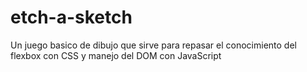 # etch-a-sketch
Un juego basico de dibujo que sirve para repasar el conocimiento del flexbox con CSS y manejo del DOM con JavaScript
